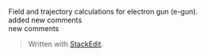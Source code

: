 ﻿Field and trajectory calculations for electron gun (e-gun). 
<br>added new comments 
<br>new comments

> Written with [StackEdit](https://stackedit.io/).
